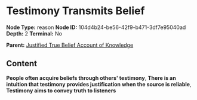 # Testimony Transmits Belief

**Node Type:** reason
**Node ID:** 104d4b24-be56-42f9-b471-3df7e95040ad
**Depth:** 2
**Terminal:** No

**Parent:** [Justified True Belief Account of Knowledge](justified-true-belief-account-of-knowledge.md)

## Content

**People often acquire beliefs through others' testimony**, **There is an intuition that testimony provides justification when the source is reliable**, **Testimony aims to convey truth to listeners**
